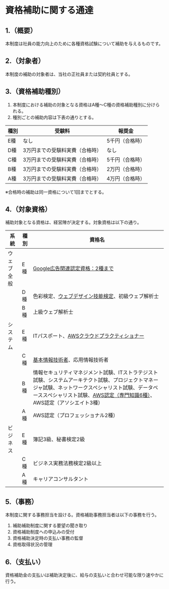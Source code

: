 # 資格補助に関する通達
## 1.（概要）
本制度は社員の能力向上のために各種資格試験について補助を与えるものです。

## 2.（対象者）
本制度の補助の対象者は、当社の正社員または契約社員とする。

## 3.（資格補助種別）
1. 本制度における補助の対象となる資格はA種〜C種の資格補助種別に分けられる。
1. 種別ごとの補助内容は下表の通りとする。

| 種別 | 受験料 | 報奨金 |
| --- | --- | --- |
| E種 | なし | 5千円（合格時） |
| D種 | 3万円までの受験料実費（合格時） | なし |
| C種 | 3万円までの受験料実費（合格時） | 5千円（合格時） |
| B種 | 3万円までの受験料実費（合格時） | 2万円（合格時） |
| A種 | 3万円までの受験料実費（合格時） | 4万円（合格時） |

※合格時の補助は同一資格について1回までとする。

## 4.（対象資格）
補助対象となる資格は、経営陣が決定する。対象資格は以下の通り。

| 系統 | 種別 | 資格名 |
| --- | --- | --- |
| ウェブ全般 | E種 | [Google広告関連認定資格：2種まで](https://support.google.com/google-ads/answer/9702955?hl=ja&ref_topic=9028737&visit_id=637380884330898888-1394931801&rd=1) |
|  | D種 | 色彩検定、[ウェブデザイン技能検定](https://www.webdesign.gr.jp/)、初級ウェブ解析士 |
| | B種 | 上級ウェブ解析士 |
| システム | E種 | ITパスポート、[AWSクラウドプラクティショナー](https://aws.amazon.com/jp/certification/) |
| | C種 | [基本情報技術者](https://www.jitec.ipa.go.jp/1_11seido/fe.html)、応用情報技術者 |
| | B種 | 情報セキュリティマネジメント試験、ITストラテジスト試験、システムアーキテクト試験、プロジェクトマネージャ試験、ネットワークスペシャリスト試験、データベーススペシャリスト試験、[AWS認定（専門知識6種）](https://aws.amazon.com/jp/certification/)、AWS認定（アソシエイト3種） |
| | A種 | AWS認定（プロフェッショナル2種） |
| ビジネス | E種 | 簿記3級、秘書検定2級 |
| | C種 | ビジネス実務法務検定2級以上 |
|| A種 | キャリアコンサルタント |

## 5.（事務）
本制度に関する事務担当を設ける。資格補助事務担当者は以下の事務を行う。

1. 補助補助制度に関する要望の聞き取り
1. 資格補助制度への申込みの受付
1. 資格補助決定時の支払い事務の監督
1. 資格取得状況の管理

## 6.（支払い）
資格補助金の支払いは補助決定後に、給与の支払いと合わせ可能な限り速やかに行う。
